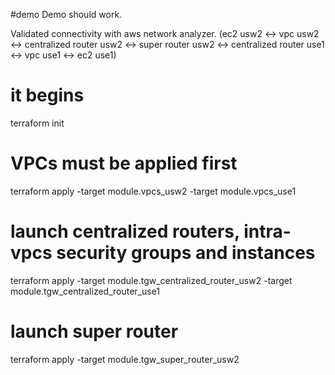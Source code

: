 #demo
Demo should work.

Validated connectivity with aws network analyzer.
(ec2 usw2 <-> vpc usw2 <-> centralized router usw2 <-> super router usw2 <-> centralized router use1 <-> vpc use1 <-> ec2 use1)

# it begins
terraform init

# VPCs must be applied first
terraform apply -target module.vpcs_usw2 -target module.vpcs_use1

# launch centralized routers, intra-vpcs security groups and instances
terraform apply -target module.tgw_centralized_router_usw2 -target module.tgw_centralized_router_use1

# launch super router
terraform apply  -target module.tgw_super_router_usw2

